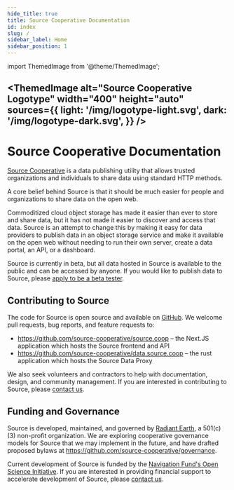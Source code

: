 ```yaml
---
hide_title: true
title: Source Cooperative Documentation
id: index
slug: /
sidebar_label: Home
sidebar_position: 1
---
```


import ThemedImage from '@theme/ThemedImage';

<ThemedImage
  alt="Source Cooperative Logotype"
  width="400"
  height="auto"
  sources={{
    light: '/img/logotype-light.svg',
    dark: '/img/logotype-dark.svg',
  }}
/>
---

# Source Cooperative Documentation

[Source Cooperative](https://source.coop) is a data publishing utility that allows trusted organizations and individuals to share data using standard HTTP methods.

A core belief behind Source is that it should be much easier for people and organizations to share data on the open web.

Commoditized cloud object storage has made it easier than ever to store and share data, but it has not made it easier to discover and access that data. Source is an attempt to change this by making it easy for data providers to publish data in an object storage service and make it available on the open web without needing to run their own server, create a data portal, an API, or a dashboard.

Source is currently in beta, but all data hosted in Source is available to the public and can be accessed by anyone. If you would like to publish data to Source, please [apply to be a beta tester](https://forms.gle/4weS1hkRjZhQLoPE9).

## Contributing to Source

The code for Source is open source and available on [GitHub](https://github.com/source-cooperative/). We welcome pull requests, bug reports, and feature requests to:

- https://github.com/source-cooperative/source.coop – the Next.JS application which hosts the Source frontend and API
- https://github.com/source-cooperative/data.source.coop – the rust application which hosts the Source Data Proxy

We also seek volunteers and contractors to help with documentation, design, and community management. If you are interested in contributing to Source, please [contact us](mailto:hello@source.coop).

## Funding and Governance  

Source is developed, maintained, and governed by [Radiant Earth](https://radiant.earth), a 501(c)(3) non-profit organization. We are exploring cooperative governance models for Source that we may implement in the future, and have drafted proposed bylaws at https://github.com/source-cooperative/governance.

Current development of Source is funded by the [Navigation Fund's Open Science Initiative](https://www.navigation.org/grants/open-science). If you are interested in providing financial support to accelerate development of Source, please [contact us](mailto:hello@source.coop).